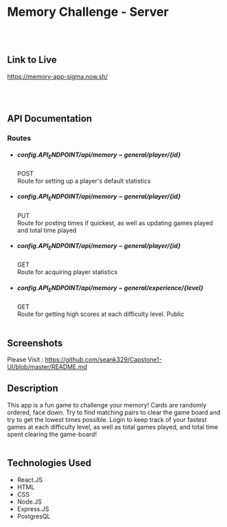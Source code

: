 Memory Challenge - Server
=========================

   <br />
   <br />
   
Link to Live
------------
https://memory-app-sigma.now.sh/   

   <br />
   <br />
   
API Documentation
-----------------


  ### Routes ###


  * ##### ${config.API_ENDPOINT}/api/memory-general/player/${id}
    POST   <br />
    Route for setting up a player's default statistics
  
  * ##### ${config.API_ENDPOINT}/api/memory-general/player/${id}
    PUT   <br />
    Route for posting times if quickest, as well as updating games played and total time played
  
  * ##### ${config.API_ENDPOINT}/api/memory-general/player/${id}
    GET   <br />
    Route for acquiring player statistics
  
  * ##### ${config.API_ENDPOINT}/api/memory-general/experience/${level}
    GET   <br />
    Route for getting high scores at each difficulty level. Public 
       <br />
       <br />
       
   
   Screenshots
   -----------
   Please Visit : https://github.com/seank329/Capstone1-UI/blob/master/README.md
      
   Description
   -----------
   This app is a fun game to challenge your memory! Cards are randomly ordered, face down. Try to find matching pairs
   to clear the game board and try to get the lowest times possible. Login to keep track of your fastest games at each
   difficulty level, as well as total games played, and total time spent clearing the game-board!
      <br />
      <br />

       
   Technologies Used
   -----------------
   * React.JS
   * HTML
   * CSS
   * Node.JS
   * Express.JS
   * PostgresQL
   
